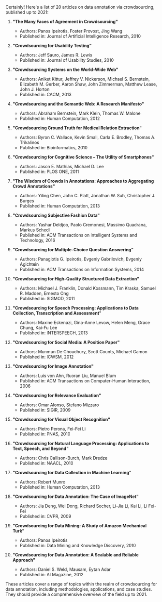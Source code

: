 Certainly! Here's a list of 20 articles on data annotation via crowdsourcing, published up to 2021:

1. **"The Many Faces of Agreement in Crowdsourcing"**  
   - Authors: Panos Ipeirotis, Foster Provost, Jing Wang
   - Published in: Journal of Artificial Intelligence Research, 2010

2. **"Crowdsourcing for Usability Testing"**  
   - Authors: Jeff Sauro, James R. Lewis
   - Published in: Journal of Usability Studies, 2010

3. **"Crowdsourcing Systems on the World-Wide Web"**  
   - Authors: Aniket Kittur, Jeffrey V. Nickerson, Michael S. Bernstein, Elizabeth M. Gerber, Aaron Shaw, John Zimmerman, Matthew Lease, John J. Horton
   - Published in: CACM, 2013

4. **"Crowdsourcing and the Semantic Web: A Research Manifesto"**  
   - Authors: Abraham Bernstein, Mark Klein, Thomas W. Malone
   - Published in: Human Computation, 2012

5. **"Crowdsourcing Ground Truth for Medical Relation Extraction"**  
   - Authors: Byron C. Wallace, Kevin Small, Carla E. Brodley, Thomas A. Trikalinos
   - Published in: Bioinformatics, 2010

6. **"Crowdsourcing for Cognitive Science – The Utility of Smartphones"**  
   - Authors: Jason E. Mathias, Michael D. Lee
   - Published in: PLOS ONE, 2011

7. **"The Wisdom of Crowds in Annotations: Approaches to Aggregating Crowd Annotations"**  
   - Authors: Yiling Chen, John C. Platt, Jonathan W. Suh, Christopher J. Burges
   - Published in: Human Computation, 2013

8. **"Crowdsourcing Subjective Fashion Data"**  
   - Authors: Yashar Deldjoo, Paolo Cremonesi, Massimo Quadrana, Markus Schedl
   - Published in: ACM Transactions on Intelligent Systems and Technology, 2016

9. **"Crowdsourcing for Multiple-Choice Question Answering"**  
   - Authors: Panagiotis G. Ipeirotis, Evgeniy Gabrilovich, Evgeniy Agichtein
   - Published in: ACM Transactions on Information Systems, 2014

10. **"Crowdsourcing for High-Quality Structured Data Extraction"**  
    - Authors: Michael J. Franklin, Donald Kossmann, Tim Kraska, Samuel R. Madden, Ernesto Ong
    - Published in: SIGMOD, 2011

11. **"Crowdsourcing for Speech Processing: Applications to Data Collection, Transcription and Assessment"**  
    - Authors: Maxine Eskenazi, Gina-Anne Levow, Helen Meng, Grace Chung, Kai-Fu Lee
    - Published in: INTERSPEECH, 2013

12. **"Crowdsourcing for Social Media: A Position Paper"**  
    - Authors: Munmun De Choudhury, Scott Counts, Michael Gamon
    - Published in: ICWSM, 2012

13. **"Crowdsourcing for Image Annotation"**  
    - Authors: Luis von Ahn, Ruoran Liu, Manuel Blum
    - Published in: ACM Transactions on Computer-Human Interaction, 2006

14. **"Crowdsourcing for Relevance Evaluation"**  
    - Authors: Omar Alonso, Stefano Mizzaro
    - Published in: SIGIR, 2009

15. **"Crowdsourcing for Visual Object Recognition"**  
    - Authors: Pietro Perona, Fei-Fei Li
    - Published in: PNAS, 2010

16. **"Crowdsourcing for Natural Language Processing: Applications to Text, Speech, and Beyond"**  
    - Authors: Chris Callison-Burch, Mark Dredze
    - Published in: NAACL, 2010

17. **"Crowdsourcing for Data Collection in Machine Learning"**  
    - Authors: Robert Munro
    - Published in: Human Computation, 2013

18. **"Crowdsourcing for Data Annotation: The Case of ImageNet"**  
    - Authors: Jia Deng, Wei Dong, Richard Socher, Li-Jia Li, Kai Li, Li Fei-Fei
    - Published in: CVPR, 2009

19. **"Crowdsourcing for Data Mining: A Study of Amazon Mechanical Turk"**  
    - Authors: Panos Ipeirotis
    - Published in: Data Mining and Knowledge Discovery, 2010

20. **"Crowdsourcing for Data Annotation: A Scalable and Reliable Approach"**  
    - Authors: Daniel S. Weld, Mausam, Eytan Adar
    - Published in: AI Magazine, 2012

These articles cover a range of topics within the realm of crowdsourcing for data annotation, including methodologies, applications, and case studies. They should provide a comprehensive overview of the field up to 2021.